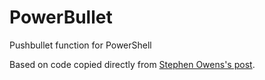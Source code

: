 # PowerBullet
Pushbullet function for PowerShell

Based on code copied directly from [Stephen Owens's post](https://foxdeploy.com/2014/11/03/pushbullet-powershell-powerbullet).
